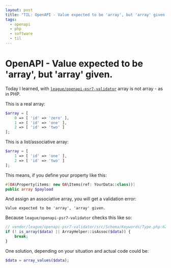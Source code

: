 ```yaml
---
layout: post
title: "TIL: OpenAPI - Value expected to be 'array', but 'array' given."
tags:
  - openapi
  - php
  - software
  - til
---
```


# OpenAPI - Value expected to be 'array', but 'array' given.

Today I learned, with [`league/openapi-psr7-validator`](https://github.com/thephpleague/openapi-psr7-validator) 
array is not array - as in PHP.

This is a real array:
```php
$array = [
    0 => [ 'id' => 'zero' ],
    1 => [ 'id' => 'one' ],
    2 => [ 'id' => 'two' ]
];
```

This is a list/associative array:
```php
$array = [
    1 => [ 'id' => 'one' ],
    2 => [ 'id' => 'two' ]
];
```

This means, if you define your property like this:
```php
#[OA\Property(items: new OA\Items(ref: YourData::class))]
public array $payload
```

And assign an associative array, you will get a validation error:

```text
Value expected to be 'array', 'array' given.
```

Because `league/openapi-psr7-validator` checks this like so:

```php
// vendor/league/openapi-psr7-validator/src/Schema/Keywords/Type.php:62
if (! is_array($data) || ArrayHelper::isAssoc($data)) {
    break;
}
```

One solution, depending on your situation and actual code could be:
```php
$data = array_values($data);
```
